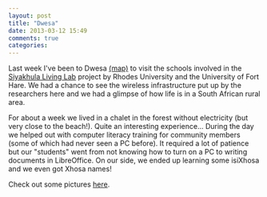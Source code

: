 ```yaml
---
layout: post
title: "Dwesa"
date: 2013-03-12 15:49
comments: true
categories:
---
```


Last week I've been to Dwesa [(map)](http://goo.gl/maps/FNVSX) to visit the schools involved in the [Siyakhula Living Lab](http://www.siyakhulall.org) project by Rhodes University and the University of Fort Hare. We had a chance to see the wireless infrastructure put up by the researchers here and we had a glimpse of how life is in a South African rural area.

For about a week we lived in a chalet in the forest without electricity (but very close to the beach!). Quite an interesting experience... During the day we helped out with computer literacy training for community members (some of which had never seen a PC before). It required a lot of patience but our "students" went from not knowing how to turn on a PC to writing documents in LibreOffice. On our side, we ended up learning some isiXhosa and we even got Xhosa names!

Check out some pictures [here](https://plus.google.com/photos/114898185666501747872/albums/5847352786922977793?authkey=CIu1pMWrs9__7wE).